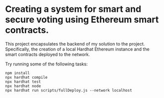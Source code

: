 # Creating a system for smart and secure voting using Ethereum smart contracts. 

This project encapsulates the backend of my solution to the project. Specifically, the creation of a local Hardhat Ethereum instance and the smart contracts deployed to the network.

Try running some of the following tasks:

```shell
npm install
npx hardhat compile
npx hardhat test
npx hardhat node
npx hardhat run scripts/fullDeploy.js --network localhost
```
